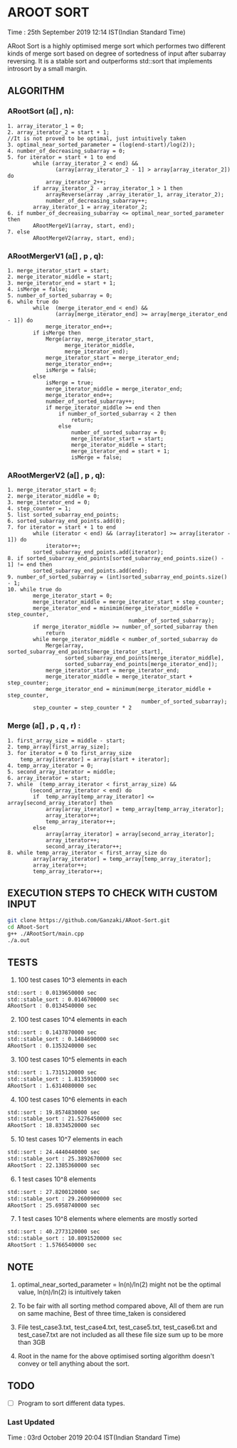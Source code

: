 # AROOT SORT

Time : 25th September 2019 12:14 IST(Indian Standard Time)


ARoot Sort is a highly optimised merge sort which performes two different kinds of merge sort based on degree of sortedness of input after subarray reversing.
It is a stable sort and outperforms std::sort that implements introsort by a small margin.




## ALGORITHM


### ARootSort (a[] , n):


    1. array_iterator_1 = 0;
    2. array_iterator_2 = start + 1;
    //It is not proved to be optimal, just intuitively taken
    3. optimal_near_sorted_parameter = (log(end-start)/log(2));
    4. number_of_decreasing_subarray = 0;
    5. for iterator = start + 1 to end  
            while (array_iterator_2 < end) && 
                   (array[array_iterator_2 - 1] > array[array_iterator_2]) do
                array_iterator_2++;
            if array_iterator_2 - array_iterator_1 > 1 then
                arrayReverse(array ,array_iterator_1, array_iterator_2);
                number_of_decreasing_subarray++;
            array_iterator_1 = array_iterator_2;
    6. if number_of_decreasing_subarray <= optimal_near_sorted_parameter then
            ARootMergeV1(array, start, end);
    7. else
            ARootMergeV2(array, start, end);



### ARootMergerV1 (a[] , p , q):


    1. merge_iterator_start = start;
    2. merge_iterator_middle = start;
    3. merge_iterator_end = start + 1;
    4. isMerge = false;
    5. number_of_sorted_subarray = 0;
    6. while true do
            while  (merge_iterator_end < end) && 
                   (array[merge_iterator_end] >= array[merge_iterator_end - 1]) do
                merge_iterator_end++;
            if isMerge then
                Merge(array, merge_iterator_start, 
                      merge_iterator_middle, 
                      merge_iterator_end);
                merge_iterator_start = merge_iterator_end;
                merge_iterator_end++;
                isMerge = false;
            else
                isMerge = true;
                merge_iterator_middle = merge_iterator_end;
                merge_iterator_end++;
                number_of_sorted_subarray++;
                if merge_iterator_middle >= end then
                    if number_of_sorted_subarray < 2 then 
                        return;
                    else 
                        number_of_sorted_subarray = 0;
                        merge_iterator_start = start;
                        merge_iterator_middle = start;
                        merge_iterator_end = start + 1;
                        isMerge = false;




### ARootMergerV2 (a[] , p , q):


    1. merge_iterator_start = 0;
    2. merge_iterator_middle = 0;
    3. merge_iterator_end = 0;
    4. step_counter = 1;
    5. list sorted_subarray_end_points;
    6. sorted_subarray_end_points.add(0);
    7. for iterator = start + 1 to end
            while (iterator < end) && (array[iterator] >= array[iterator - 1]) do
                iterator++;
            sorted_subarray_end_points.add(iterator);
    8. if sorted_subarray_end_points[sorted_subarray_end_points.size() - 1] != end then
            sorted_subarray_end_points.add(end);
    9. number_of_sorted_subarray = (int)sorted_subarray_end_points.size() - 1;
    10. while true do
            merge_iterator_start = 0;
            merge_iterator_middle = merge_iterator_start + step_counter;
            merge_iterator_end = minimim(merge_iterator_middle + step_counter, 
                                          number_of_sorted_subarray);
            if merge_iterator_middle >= number_of_sorted_subarray then
                return
            while merge_iterator_middle < number_of_sorted_subarray do
                Merge(array, sorted_subarray_end_points[merge_iterator_start], 
                      sorted_subarray_end_points[merge_iterator_middle], 
                      sorted_subarray_end_points[merge_iterator_end]);
                merge_iterator_start = merge_iterator_end;
                merge_iterator_middle = merge_iterator_start + step_counter;
                merge_iterator_end = minimum(merge_iterator_middle + step_counter, 
                                              number_of_sorted_subarray);
            step_counter = step_counter * 2


### Merge (a[] , p , q , r) :


    1. first_array_size = middle - start;
    2. temp_array[first_array_size];
    3. for iterator = 0 to first_array_size
        temp_array[iterator] = array[start + iterator];
    4. temp_array_iterator = 0;
    5. second_array_iterator = middle;
    6. array_iterator = start;
    7. while  (temp_array_iterator < first_array_size) && 
           (second_array_iterator < end) do
            if  temp_array[temp_array_iterator] <= array[second_array_iterator] then
                array[array_iterator] = temp_array[temp_array_iterator];
                array_iterator++;
                temp_array_iterator++;
            else
                array[array_iterator] = array[second_array_iterator];
                array_iterator++;
                second_array_iterator++;
    8. while temp_array_iterator < first_array_size do
            array[array_iterator] = temp_array[temp_array_iterator];
            array_iterator++;
            temp_array_iterator++;





## EXECUTION STEPS TO CHECK WITH CUSTOM INPUT


```bash
git clone https://github.com/Ganzaki/ARoot-Sort.git
cd ARoot-Sort
g++ ./ARootSort/main.cpp
./a.out
```



## TESTS

1. 100 test cases 10^3 elements in each

```bash
std::sort : 0.0139650000 sec
std::stable_sort : 0.0146700000 sec
ARootSort : 0.0134540000 sec
```


2. 100 test cases 10^4 elements in each

```bash
std::sort : 0.1437870000 sec
std::stable_sort : 0.1484690000 sec
ARootSort : 0.1353240000 sec
```


3. 100 test cases 10^5 elements in each

```bash
std::sort : 1.7315120000 sec
std::stable_sort : 1.8135910000 sec
ARootSort : 1.6314080000 sec
```



4. 100 test cases 10^6 elements in each

```bash
std::sort : 19.8574830000 sec
std::stable_sort : 21.5276450000 sec
ARootSort : 18.8334520000 sec
```



5. 10 test cases 10^7 elements in each

```bash
std::sort : 24.4440440000 sec
std::stable_sort : 25.3892670000 sec
ARootSort : 22.1385360000 sec
```



6. 1 test cases 10^8 elements

```bash
std::sort : 27.8200120000 sec
std::stable_sort : 29.2600900000 sec
ARootSort : 25.6958740000 sec
```



7. 1 test cases 10^8 elements where elements are mostly sorted

```bash
std::sort : 40.2773120000 sec
std::stable_sort : 10.8091520000 sec
ARootSort : 1.5766540000 sec
```





## NOTE 
1. optimal_near_sorted_parameter = ln(n)/ln(2) might not be the optimal value, ln(n)/ln(2) is intuitively taken

2. To be fair with all sorting method compared above,
        All of them are run on same machine, 
        Best of three time_taken is considered
        

3. File test_case3.txt, test_case4.txt, test_case5.txt, test_case6.txt and test_case7.txt are not included as all these file size sum up to be more than 3GB

4. Root in the name for the above optimised sorting algorithm doesn't convey or tell anything about the sort.




## TODO

- [ ] Program to sort different data types.




### Last Updated

Time : 03rd October 2019 20:04 IST(Indian Standard Time)


